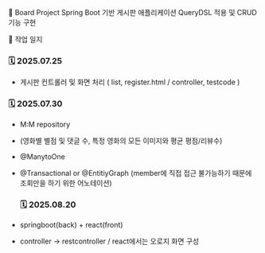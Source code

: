 📘 Board Project
Spring Boot 기반 게시판 애플리케이션
QueryDSL 적용 및 CRUD 기능 구현

📅 작업 일지
### 🗓️ 2025.07.25
- 게시판 컨트롤러 및 화면 처리 ( list, register.html / controller,  testcode )

### 🗓️ 2025.07.30
- M:M repository
- (영화별 별점 및 댓글 수, 특정 영화의 모든 이미지와 평균 평점/리뷰수)
- @ManytoOne
- @Transactional or @EntitiyGraph (member에 직접 접근 불가능하기 때문에 조회만을 하기 위한 어노테이션)

  ### 🗓️ 2025.08.20
- springboot(back) + react(front)
- controller -> restcontroller / react에서는 오로지 화면 구성
